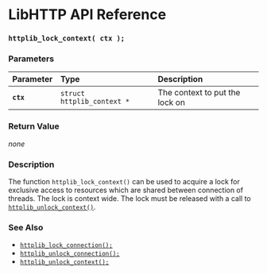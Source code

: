 # LibHTTP API Reference

### `httplib_lock_context( ctx );`

### Parameters

| Parameter | Type | Description |
| :--- | :--- | :--- |
|**`ctx`**|`struct httplib_context *`|The context to put the lock on|

### Return Value

*none*

### Description

The function `httplib_lock_context()` can be used to acquire a lock for exclusive access to resources which are shared between connection of threads. The lock is context wide. The lock must be released with a call to [`httplib_unlock_context()`](httplib_unlock_context.md).

### See Also

* [`httplib_lock_connection();`](httplib_lock_connection.md)
* [`httplib_unlock_connection();`](httplib_unlock_connection.md)
* [`httplib_unlock_context();`](httplib_unlock_context.md)
